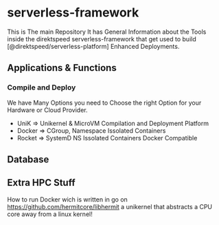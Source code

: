 # serverless-framework
This is The main Repository It has General Information about the Tools inside the direktspeed serverless-framework that get used to build [@direktspeed/serverless-platform] Enhanced Deployments.

## Applications & Functions

### Compile and Deploy 
We have Many Options you need to Choose the right Option for your Hardware or Cloud Provider.
- UniK => Unikernel & MicroVM Compilation and Deployment Platform
- Docker => CGroup, Namespace Issolated Containers
- Rocket => SystemD NS Issolated Containers Docker Compatible


## Database


## Extra HPC Stuff
How to run Docker wich is written in go on https://github.com/hermitcore/libhermit a unikernel that abstracts a CPU core away from a linux kernel!

